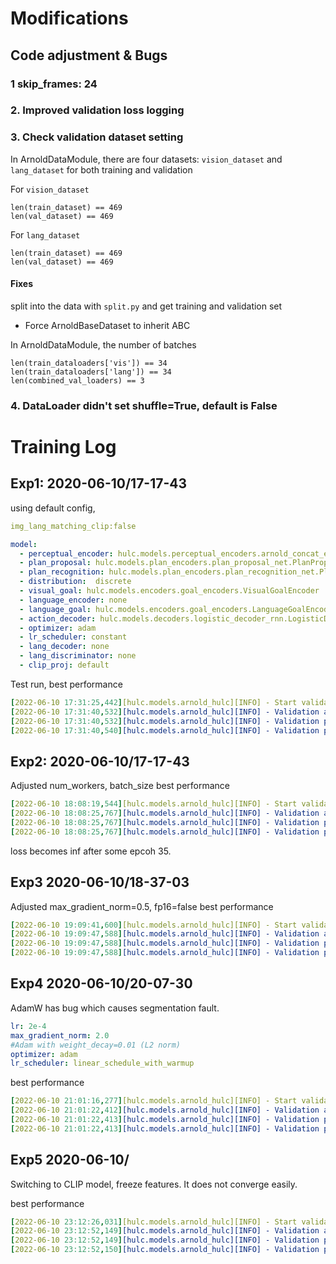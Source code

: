 # Modifications

## Code adjustment & Bugs
### 1 skip_frames: 24
### 2. Improved validation loss logging
### 3. Check validation dataset setting

In ArnoldDataModule, there are four datasets: `vision_dataset` and `lang_dataset` for both training and validation

For `vision_dataset`

```
len(train_dataset) == 469
len(val_dataset) == 469
```

For `lang_dataset`

```
len(train_dataset) == 469
len(val_dataset) == 469
```
#### **Fixes**

split into the data with `split.py` and get training and validation set

* Force ArnoldBaseDataset to inherit ABC

In ArnoldDataModule, the number of batches
```
len(train_dataloaders['vis']) == 34
len(train_dataloaders['lang']) == 34
len(combined_val_loaders) == 3
```

### 4. DataLoader didn't set shuffle=True, default is False

# Training Log

## Exp1: 2020-06-10/17-17-43

using default config, 
```yaml
img_lang_matching_clip:false

model:
  - perceptual_encoder: hulc.models.perceptual_encoders.arnold_concat_encoders.ArnoldConcatEncoders
  - plan_proposal: hulc.models.plan_encoders.plan_proposal_net.PlanProposalNetwork
  - plan_recognition: hulc.models.plan_encoders.plan_recognition_net.PlanRecognitionTransformersNetwork
  - distribution:  discrete
  - visual_goal: hulc.models.encoders.goal_encoders.VisualGoalEncoder
  - language_encoder: none
  - language_goal: hulc.models.encoders.goal_encoders.LanguageGoalEncoder
  - action_decoder: hulc.models.decoders.logistic_decoder_rnn.LogisticDecoderRNN
  - optimizer: adam
  - lr_scheduler: constant
  - lang_decoder: none
  - lang_discriminator: none
  - clip_proj: default
```

Test run, best performance
```yaml
[2022-06-10 17:31:25,442][hulc.models.arnold_hulc][INFO] - Start validation epoch 2
[2022-06-10 17:31:40,532][hulc.models.arnold_hulc][INFO] - Validation action_loss_pp: 7.5390580495198565 
[2022-06-10 17:31:40,532][hulc.models.arnold_hulc][INFO] - Validation pp_mae_mean: 0.2310388187567393 
[2022-06-10 17:31:40,540][hulc.models.arnold_hulc][INFO] - Validation pp_mae_mean: 0.22151197989781699 
```

## Exp2: 2020-06-10/17-17-43

Adjusted num_workers, batch_size
 best performance
```yaml
[2022-06-10 18:08:19,544][hulc.models.arnold_hulc][INFO] - Start validation epoch 34
[2022-06-10 18:08:25,767][hulc.models.arnold_hulc][INFO] - Validation action_loss_pp: 1.4742100834846497 
[2022-06-10 18:08:25,767][hulc.models.arnold_hulc][INFO] - Validation pp_mae_mean: 0.10105859239896138 
[2022-06-10 18:08:25,767][hulc.models.arnold_hulc][INFO] - Validation pp_mae_mean: 0.09998507301012675 
```

loss becomes inf after some epcoh 35.

## Exp3 2020-06-10/18-37-03

Adjusted max_gradient_norm=0.5, fp16=false
 best performance
```yaml
[2022-06-10 19:09:41,600][hulc.models.arnold_hulc][INFO] - Start validation epoch 36
[2022-06-10 19:09:47,588][hulc.models.arnold_hulc][INFO] - Validation action_loss_pp: 3.216231187184652 
[2022-06-10 19:09:47,588][hulc.models.arnold_hulc][INFO] - Validation pp_mae_mean: 0.10971302787462871 
[2022-06-10 19:09:47,588][hulc.models.arnold_hulc][INFO] - Validation pp_mae_mean: 0.11710686981678009 
```

## Exp4 2020-06-10/20-07-30

AdamW has bug which causes segmentation fault.

```yaml
lr: 2e-4
max_gradient_norm: 2.0
#Adam with weight_decay=0.01 (L2 norm)
optimizer: adam
lr_scheduler: linear_schedule_with_warmup
```

 best performance
```yaml
[2022-06-10 21:01:16,277][hulc.models.arnold_hulc][INFO] - Start validation epoch 61
[2022-06-10 21:01:22,412][hulc.models.arnold_hulc][INFO] - Validation action_loss_pp: 6.64550797144572 
[2022-06-10 21:01:22,413][hulc.models.arnold_hulc][INFO] - Validation pp_mae_mean: 0.26163390278816223 
[2022-06-10 21:01:22,413][hulc.models.arnold_hulc][INFO] - Validation pp_mae_mean: 0.26137475669384 
```

## Exp5 2020-06-10/

Switching to CLIP model, freeze features. It does not converge easily.


 best performance
```yaml
[2022-06-10 23:12:26,031][hulc.models.arnold_hulc][INFO] - Start validation epoch 18
[2022-06-10 23:12:52,149][hulc.models.arnold_hulc][INFO] - Validation action_loss_pp: 4.83213484287262 
[2022-06-10 23:12:52,149][hulc.models.arnold_hulc][INFO] - Validation pp_mae_mean: 0.1100696638226509 
[2022-06-10 23:12:52,150][hulc.models.arnold_hulc][INFO] - Validation pp_mae_mean: 0.10546934604644775 
```
